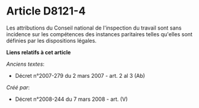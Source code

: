 # Article D8121-4

Les attributions du Conseil national de l'inspection du travail sont sans incidence sur les compétences des instances
paritaires telles qu'elles sont définies par les dispositions légales.

**Liens relatifs à cet article**

_Anciens textes_:

  - Décret n°2007-279 du 2 mars 2007 - art. 2 al 3 (Ab)

_Créé par_:

  - Décret n°2008-244 du 7 mars 2008 - art. (V)
